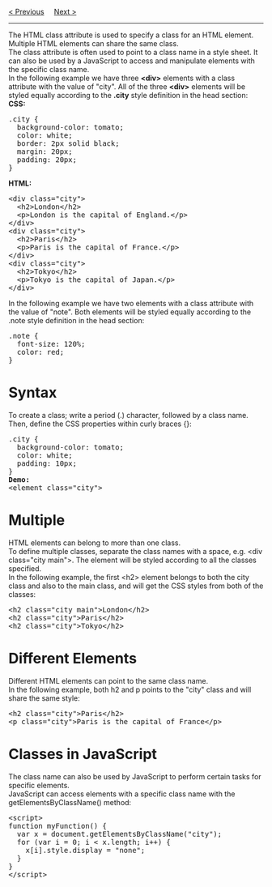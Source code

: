 <a href="/HTML/BlockAndInline.md">&lt; Previous</a>
&nbsp;&nbsp;&nbsp;
<a href="/HTML/ID.md">Next &gt;</a>
<hr>
The HTML class attribute is used to specify a class for an HTML element.
<br>
Multiple HTML elements can share the same class.
<br>
The class attribute is often used to point to a class name in a style sheet. It can also be used by a JavaScript to access and manipulate elements with the specific class name.
<br>
In the following example we have three <b>&lt;div&gt;</b> elements with a class attribute with the value of "city". All of the three <b>&lt;div&gt;</b> elements will be styled equally according to the <b>.city</b> style definition in the head section:
<br>
<b>CSS:</b>
<pre>
.city {
  background-color: tomato;
  color: white;
  border: 2px solid black;
  margin: 20px;
  padding: 20px;
}
</pre>
<b>HTML:</b>
<pre>
&lt;div class="city"&gt;
  &lt;h2&gt;London&lt;/h2&gt;
  &lt;p&gt;London is the capital of England.&lt;/p&gt;
&lt;/div&gt;
&lt;div class="city"&gt;
  &lt;h2&gt;Paris&lt;/h2&gt;
  &lt;p&gt;Paris is the capital of France.&lt;/p&gt;
&lt;/div&gt;
&lt;div class="city"&gt;
  &lt;h2&gt;Tokyo&lt;/h2&gt;
  &lt;p&gt;Tokyo is the capital of Japan.&lt;/p&gt;
&lt;/div&gt;
</pre>
In the following example we have two <span> elements with a class attribute with the value of "note". Both <span> elements will be styled equally according to the .note style definition in the head section:
<pre>
.note {
  font-size: 120%;
  color: red;
}
</pre>
<h1>Syntax</h1>
To create a class; write a period (.) character, followed by a class name. Then, define the CSS properties within curly braces {}:
<pre>
.city {
  background-color: tomato;
  color: white;
  padding: 10px;
}
<b>Demo:</b>
&lt;element class="city"&gt;
</pre>
<h1>Multiple</h1>
HTML elements can belong to more than one class.
<br>
To define multiple classes, separate the class names with a space, e.g. &lt;div class="city main"&gt;. The element will be styled according to all the classes specified.
<br>
In the following example, the first &lt;h2&gt; element belongs to both the city class and also to the main class, and will get the CSS styles from both of the classes:
<pre>
&lt;h2 class="city main"&gt;London&lt;/h2&gt;
&lt;h2 class="city"&gt;Paris&lt;/h2&gt;
&lt;h2 class="city"&gt;Tokyo&lt;/h2&gt;
</pre>
<h1>Different Elements</h1>
Different HTML elements can point to the same class name.
<br>
In the following example, both h2 and p points to the "city" class and will share the same style:
<pre>
&lt;h2 class="city"&gt;Paris&lt;/h2&gt;
&lt;p class="city"&gt;Paris is the capital of France&lt;/p&gt;
</pre>
<h1>Classes in JavaScript</h1>
The class name can also be used by JavaScript to perform certain tasks for specific elements.
<br>
JavaScript can access elements with a specific class name with the getElementsByClassName() method:
<pre>
&lt;script&gt;
function myFunction() {
  var x = document.getElementsByClassName("city");
  for (var i = 0; i &lt; x.length; i++) {
    x[i].style.display = "none";
  }
}
&lt;/script&gt;
</pre>
